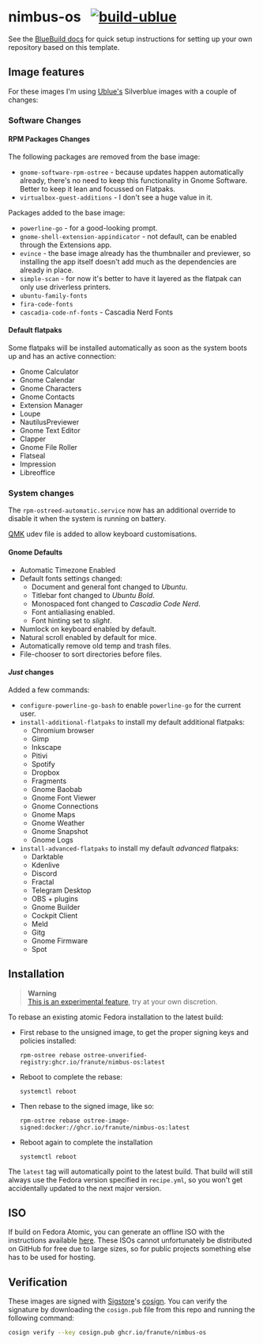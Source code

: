 # nimbus-os &nbsp; [![build-ublue](https://github.com/franute/nimbus-os/actions/workflows/build.yml/badge.svg)](https://github.com/franute/nimbus-os/actions/workflows/build.yml)

See the [BlueBuild docs](https://blue-build.org/how-to/setup/) for quick setup instructions for setting up your own repository based on this template.

## Image features

For these images I'm using [Ublue's](https://universal-blue.org/) Silverblue images with a couple of changes:

### Software Changes

#### RPM Packages Changes

The following packages are removed from the base image:
- `gnome-software-rpm-ostree` - because updates happen automatically already, there's no need to keep this functionality in Gnome Software. Better to keep it lean and focussed on Flatpaks.
- `virtualbox-guest-additions` - I don't see a huge value in it.

Packages added to the base image:
- `powerline-go` - for a good-looking prompt.
- `gnome-shell-extension-appindicator` - not default, can be enabled through the Extensions app.
- `evince` - the base image already has the thumbnailer and previewer, so installing the app itself doesn't add much as the dependencies are already in place.
- `simple-scan` - for now it's better to have it layered as the flatpak can only use driverless printers.
- `ubuntu-family-fonts`
- `fira-code-fonts`
- `cascadia-code-nf-fonts` - Cascadia Nerd Fonts

#### Default flatpaks

Some flatpaks will be installed automatically as soon as the system boots up and has an active connection:
- Gnome Calculator
- Gnome Calendar
- Gnome Characters
- Gnome Contacts
- Extension Manager
- Loupe
- NautilusPreviewer
- Gnome Text Editor
- Clapper
- Gnome File Roller
- Flatseal
- Impression
- Libreoffice

### System changes

The `rpm-ostreed-automatic.service` now has an additional override to disable it when the system is running on battery.

[QMK](https://qmk.fm/) udev file is added to allow keyboard customisations.

#### Gnome Defaults
- Automatic Timezone Enabled
- Default fonts settings changed:
  - Document and general font changed to *Ubuntu*.
  - Titlebar font changed to *Ubuntu Bold*.
  - Monospaced font changed to *Cascadia Code Nerd*.
  - Font antialiasing enabled.
  - Font hinting set to *slight*.
- Numlock on keyboard enabled by default.
- Natural scroll enabled by default for mice.
- Automatically remove old temp and trash files.
- File-chooser to sort directories before files.

#### *Just* changes

Added a few commands:
- `configure-powerline-go-bash` to enable `powerline-go` for the current user.
- `install-additional-flatpaks` to install my default additional flatpaks:
  - Chromium browser
  - Gimp
  - Inkscape
  - Pitivi
  - Spotify
  - Dropbox
  - Fragments
  - Gnome Baobab
  - Gnome Font Viewer
  - Gnome Connections
  - Gnome Maps
  - Gnome Weather
  - Gnome Snapshot
  - Gnome Logs
- `install-advanced-flatpaks` to install my default *advanced* flatpaks:
  - Darktable
  - Kdenlive
  - Discord
  - Fractal
  - Telegram Desktop
  - OBS + plugins
  - Gnome Builder
  - Cockpit Client
  - Meld
  - Gitg
  - Gnome Firmware
  - Spot

## Installation

> **Warning**  
> [This is an experimental feature](https://www.fedoraproject.org/wiki/Changes/OstreeNativeContainerStable), try at your own discretion.

To rebase an existing atomic Fedora installation to the latest build:

- First rebase to the unsigned image, to get the proper signing keys and policies installed:
  ```
  rpm-ostree rebase ostree-unverified-registry:ghcr.io/franute/nimbus-os:latest
  ```
- Reboot to complete the rebase:
  ```
  systemctl reboot
  ```
- Then rebase to the signed image, like so:
  ```
  rpm-ostree rebase ostree-image-signed:docker://ghcr.io/franute/nimbus-os:latest
  ```
- Reboot again to complete the installation
  ```
  systemctl reboot
  ```

The `latest` tag will automatically point to the latest build. That build will still always use the Fedora version specified in `recipe.yml`, so you won't get accidentally updated to the next major version.

## ISO

If build on Fedora Atomic, you can generate an offline ISO with the instructions available [here](https://blue-build.org/learn/universal-blue/#fresh-install-from-an-iso). These ISOs cannot unfortunately be distributed on GitHub for free due to large sizes, so for public projects something else has to be used for hosting.

## Verification

These images are signed with [Sigstore](https://www.sigstore.dev/)'s [cosign](https://github.com/sigstore/cosign). You can verify the signature by downloading the `cosign.pub` file from this repo and running the following command:

```bash
cosign verify --key cosign.pub ghcr.io/franute/nimbus-os
```
